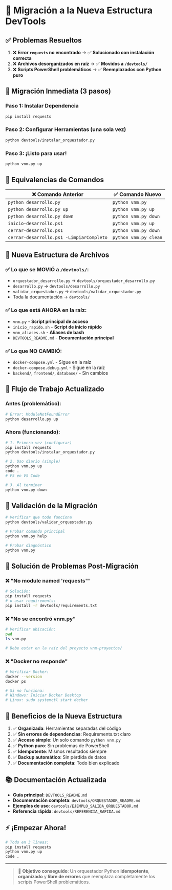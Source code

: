 # 🔄 Migración a la Nueva Estructura DevTools

## ✅ **Problemas Resueltos**

1. ❌ **Error `requests` no encontrado** → ✅ **Solucionado con instalación correcta**
2. ❌ **Archivos desorganizados en raíz** → ✅ **Movidos a `/devtools/`**
3. ❌ **Scripts PowerShell problemáticos** → ✅ **Reemplazados con Python puro**

## 🚀 **Migración Inmediata (3 pasos)**

### **Paso 1: Instalar Dependencia**
```bash
pip install requests
```

### **Paso 2: Configurar Herramientas (una sola vez)**
```bash
python devtools/instalar_orquestador.py
```

### **Paso 3: ¡Listo para usar!**
```bash
python vnm.py up
```

## 🔄 **Equivalencias de Comandos**

| ❌ Comando Anterior | ✅ Comando Nuevo |
|-------------------|------------------|
| `python desarrollo.py` | `python vnm.py` |
| `python desarrollo.py up` | `python vnm.py up` |
| `python desarrollo.py down` | `python vnm.py down` |
| `inicio-desarrollo.ps1` | `python vnm.py up` |
| `cerrar-desarrollo.ps1` | `python vnm.py down` |
| `cerrar-desarrollo.ps1 -LimpiarCompleto` | `python vnm.py clean` |

## 📁 **Nueva Estructura de Archivos**

### ✅ **Lo que se MOVIÓ a `/devtools/`**:
- `orquestador_desarrollo.py` → `devtools/orquestador_desarrollo.py`
- `desarrollo.py` → `devtools/desarrollo.py`
- `validar_orquestador.py` → `devtools/validar_orquestador.py`
- Toda la documentación → `devtools/`

### ✅ **Lo que está AHORA en la raíz**:
- `vnm.py` - **Script principal de acceso**
- `inicio_rapido.sh` - **Script de inicio rápido**
- `vnm_aliases.sh` - **Aliases de bash**
- `DEVTOOLS_README.md` - **Documentación principal**

### ✅ **Lo que NO CAMBIÓ**:
- `docker-compose.yml` - Sigue en la raíz
- `docker-compose.debug.yml` - Sigue en la raíz
- `backend/`, `frontend/`, `database/` - Sin cambios

## 🎯 **Flujo de Trabajo Actualizado**

### **Antes (problemático):**
```bash
# Error: ModuleNotFoundError
python desarrollo.py up
```

### **Ahora (funcionando):**
```bash
# 1. Primera vez (configurar)
pip install requests
python devtools/instalar_orquestador.py

# 2. Uso diario (simple)
python vnm.py up
code .
# F5 en VS Code

# 3. Al terminar
python vnm.py down
```

## 🔧 **Validación de la Migración**

```bash
# Verificar que todo funciona
python devtools/validar_orquestador.py

# Probar comando principal
python vnm.py help

# Probar diagnóstico
python vnm.py
```

## 🚨 **Solución de Problemas Post-Migración**

### ❌ **"No module named 'requests'"**
```bash
# Solución:
pip install requests
# o usar requirements:
pip install -r devtools/requirements.txt
```

### ❌ **"No se encontró vnm.py"**
```bash
# Verificar ubicación:
pwd
ls vnm.py

# Debe estar en la raíz del proyecto vnm-proyectos/
```

### ❌ **"Docker no responde"**
```bash
# Verificar Docker:
docker --version
docker ps

# Si no funciona:
# Windows: Iniciar Docker Desktop
# Linux: sudo systemctl start docker
```

## 🎉 **Beneficios de la Nueva Estructura**

1. ✅ **Organizada**: Herramientas separadas del código
2. ✅ **Sin errores de dependencias**: Requirements.txt claro
3. ✅ **Acceso simple**: Un solo comando `python vnm.py`
4. ✅ **Python puro**: Sin problemas de PowerShell
5. ✅ **Idempotente**: Mismos resultados siempre
6. ✅ **Backup automático**: Sin pérdida de datos
7. ✅ **Documentación completa**: Todo bien explicado

## 📚 **Documentación Actualizada**

- **Guía principal**: `DEVTOOLS_README.md`
- **Documentación completa**: `devtools/ORQUESTADOR_README.md`
- **Ejemplos de uso**: `devtools/EJEMPLO_SALIDA_ORQUESTADOR.md`
- **Referencia rápida**: `devtools/REFERENCIA_RAPIDA.md`

## ⚡ **¡Empezar Ahora!**

```bash
# Todo en 3 líneas:
pip install requests
python vnm.py up
code .
```

---

> 🎯 **Objetivo conseguido**: Un orquestador Python **idempotente**, **organizado** y **libre de errores** que reemplaza completamente los scripts PowerShell problemáticos.
